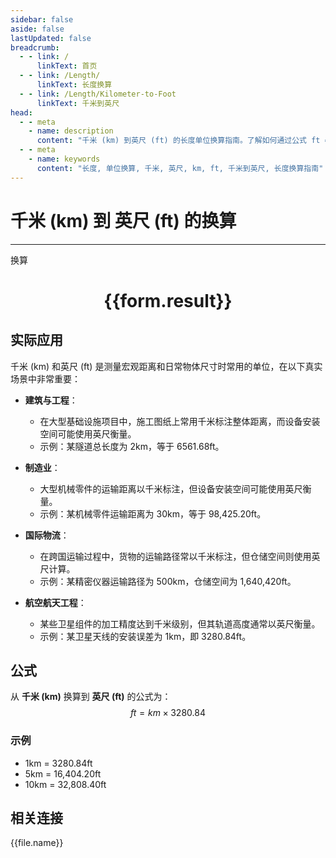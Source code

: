 ```yaml
---
sidebar: false
aside: false
lastUpdated: false
breadcrumb:
  - - link: /
      linkText: 首页
  - - link: /Length/
      linkText: 长度换算
  - - link: /Length/Kilometer-to-Foot
      linkText: 千米到英尺
head:
  - - meta
    - name: description
      content: "千米 (km) 到英尺 (ft) 的长度单位换算指南。了解如何通过公式 ft = km × 3280.84 换算为英尺。"
  - - meta
    - name: keywords
      content: "长度, 单位换算, 千米, 英尺, km, ft, 千米到英尺, 长度换算指南"
---
```

# 千米 (km) 到 英尺 (ft) 的换算
---
<script setup>
import { onMounted, reactive, inject, ref } from 'vue'
import { NButton, NForm, NFormItem, NInput, NInputNumber, NSelect, NCard, useMessage,NGrid ,NGi } from 'naive-ui'
import { defineClientComponent } from 'vitepress'
import { Length } from '../../files';

const convert = inject('convert')

const form = reactive({
  number: null,
  result: '',
})

const convertHandler = () => {
  if (form.number !== null && !isNaN(form.number)) {
    const convertedValue = parseFloat(form.number) * 3280.84
    form.result = `${form.number}km = ${convertedValue.toFixed(2)}ft`
  } else {
    form.result = '请输入有效的数值。'
  }
}
</script>

<n-form size="large" :model="form">
  <n-form-item label="千米 (km)">
    <n-input-number v-model:value="form.number" placeholder="输入千米" style="width: 100%" />
  </n-form-item>
  <n-form-item>
    <n-button type="primary" @click="convertHandler" block>换算</n-button>
  </n-form-item>
</n-form>

<n-card  embedded :bordered="false" hoverable>
  <div  style="text-align:center">
    <h1>{{form.result}}</h1>
  </div>
</n-card>

## 实际应用

千米 (km) 和英尺 (ft) 是测量宏观距离和日常物体尺寸时常用的单位，在以下真实场景中非常重要：

- **建筑与工程**：
  - 在大型基础设施项目中，施工图纸上常用千米标注整体距离，而设备安装空间可能使用英尺衡量。
  - 示例：某隧道总长度为 2km，等于 6561.68ft。

- **制造业**：
  - 大型机械零件的运输距离以千米标注，但设备安装空间可能使用英尺衡量。
  - 示例：某机械零件运输距离为 30km，等于 98,425.20ft。

- **国际物流**：
  - 在跨国运输过程中，货物的运输路径常以千米标注，但仓储空间则使用英尺计算。
  - 示例：某精密仪器运输路径为 500km，仓储空间为 1,640,420ft。

- **航空航天工程**：
  - 某些卫星组件的加工精度达到千米级别，但其轨道高度通常以英尺衡量。
  - 示例：某卫星天线的安装误差为 1km，即 3280.84ft。

## 公式

从 **千米 (km)** 换算到 **英尺 (ft)** 的公式为：
$$ ft = km \times 3280.84 $$

### 示例
- 1km = 3280.84ft
- 5km = 16,404.20ft
- 10km = 32,808.40ft

## 相关连接
<n-grid x-gap="12" :cols="4">
  <n-gi v-for="(file, index) in Length" :key="index">
    <n-button
      text
      tag="a"
      :href="file.path"
      type="primary"
    >
      {{file.name}}
    </n-button>
  </n-gi>
</n-grid>
